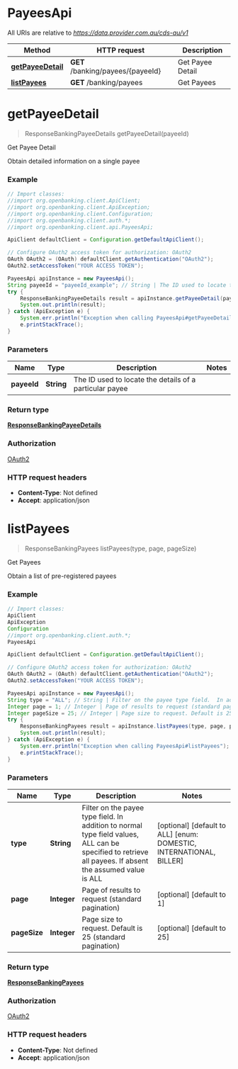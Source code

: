 # PayeesApi

All URIs are relative to *https://data.provider.com.au/cds-au/v1*

Method | HTTP request | Description
------------- | ------------- | -------------
[**getPayeeDetail**](PayeesApi.md#getPayeeDetail) | **GET** /banking/payees/{payeeId} | Get Payee Detail
[**listPayees**](PayeesApi.md#listPayees) | **GET** /banking/payees | Get Payees


<a name="getPayeeDetail"></a>
# **getPayeeDetail**
> ResponseBankingPayeeDetails getPayeeDetail(payeeId)

Get Payee Detail

Obtain detailed information on a single payee

### Example
```java
// Import classes:
//import org.openbanking.client.ApiClient;
//import org.openbanking.client.ApiException;
//import org.openbanking.client.Configuration;
//import org.openbanking.client.auth.*;
//import org.openbanking.client.api.PayeesApi;

ApiClient defaultClient = Configuration.getDefaultApiClient();

// Configure OAuth2 access token for authorization: OAuth2
OAuth OAuth2 = (OAuth) defaultClient.getAuthentication("OAuth2");
OAuth2.setAccessToken("YOUR ACCESS TOKEN");

PayeesApi apiInstance = new PayeesApi();
String payeeId = "payeeId_example"; // String | The ID used to locate the details of a particular payee
try {
    ResponseBankingPayeeDetails result = apiInstance.getPayeeDetail(payeeId);
    System.out.println(result);
} catch (ApiException e) {
    System.err.println("Exception when calling PayeesApi#getPayeeDetail");
    e.printStackTrace();
}
```

### Parameters

Name | Type | Description  | Notes
------------- | ------------- | ------------- | -------------
 **payeeId** | **String**| The ID used to locate the details of a particular payee |

### Return type

[**ResponseBankingPayeeDetails**](ResponseBankingPayeeDetails.md)

### Authorization

[OAuth2](../README.md#OAuth2)

### HTTP request headers

 - **Content-Type**: Not defined
 - **Accept**: application/json

<a name="listPayees"></a>
# **listPayees**
> ResponseBankingPayees listPayees(type, page, pageSize)

Get Payees

Obtain a list of pre-registered payees

### Example
```java
// Import classes:
ApiClient
ApiException
Configuration
//import org.openbanking.client.auth.*;
PayeesApi

ApiClient defaultClient = Configuration.getDefaultApiClient();

// Configure OAuth2 access token for authorization: OAuth2
OAuth OAuth2 = (OAuth) defaultClient.getAuthentication("OAuth2");
OAuth2.setAccessToken("YOUR ACCESS TOKEN");

PayeesApi apiInstance = new PayeesApi();
String type = "ALL"; // String | Filter on the payee type field.  In addition to normal type field values, ALL can be specified to retrieve all payees.  If absent the assumed value is ALL
Integer page = 1; // Integer | Page of results to request (standard pagination)
Integer pageSize = 25; // Integer | Page size to request. Default is 25 (standard pagination)
try {
    ResponseBankingPayees result = apiInstance.listPayees(type, page, pageSize);
    System.out.println(result);
} catch (ApiException e) {
    System.err.println("Exception when calling PayeesApi#listPayees");
    e.printStackTrace();
}
```

### Parameters

Name | Type | Description  | Notes
------------- | ------------- | ------------- | -------------
 **type** | **String**| Filter on the payee type field.  In addition to normal type field values, ALL can be specified to retrieve all payees.  If absent the assumed value is ALL | [optional] [default to ALL] [enum: DOMESTIC, INTERNATIONAL, BILLER]
 **page** | **Integer**| Page of results to request (standard pagination) | [optional] [default to 1]
 **pageSize** | **Integer**| Page size to request. Default is 25 (standard pagination) | [optional] [default to 25]

### Return type

[**ResponseBankingPayees**](ResponseBankingPayees.md)

### Authorization

[OAuth2](../README.md#OAuth2)

### HTTP request headers

 - **Content-Type**: Not defined
 - **Accept**: application/json

